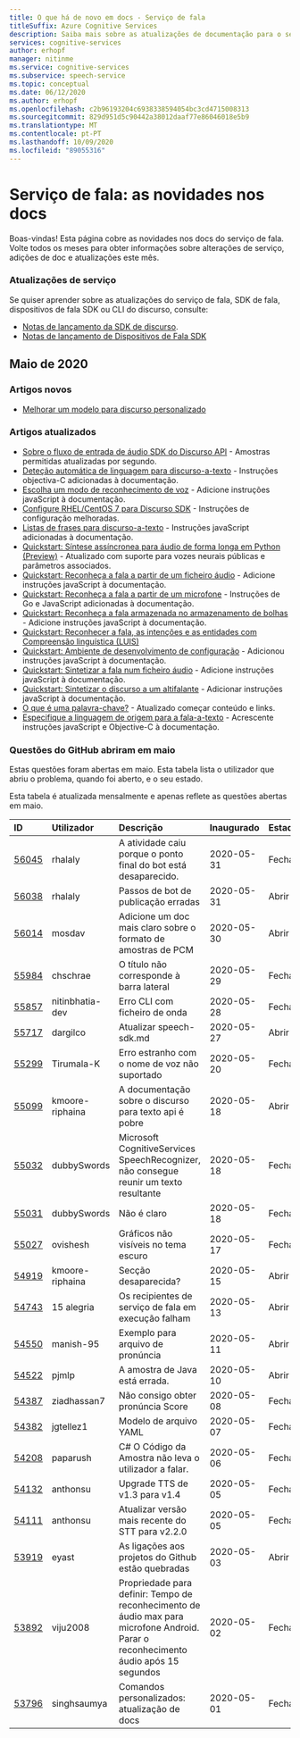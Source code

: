 ```yaml
---
title: O que há de novo em docs - Serviço de fala
titleSuffix: Azure Cognitive Services
description: Saiba mais sobre as atualizações de documentação para o serviço Azure Speech.
services: cognitive-services
author: erhopf
manager: nitinme
ms.service: cognitive-services
ms.subservice: speech-service
ms.topic: conceptual
ms.date: 06/12/2020
ms.author: erhopf
ms.openlocfilehash: c2b96193204c6938338594054bc3cd4715008313
ms.sourcegitcommit: 829d951d5c90442a38012daaf77e86046018e5b9
ms.translationtype: MT
ms.contentlocale: pt-PT
ms.lasthandoff: 10/09/2020
ms.locfileid: "89055316"
---
```

# <a name="speech-service-whats-new-in-docs"></a>Serviço de fala: as novidades nos docs

Boas-vindas! Esta página cobre as novidades nos docs do serviço de fala. Volte todos os meses para obter informações sobre alterações de serviço, adições de doc e atualizações este mês.

### <a name="service-updates"></a>Atualizações de serviço

Se quiser aprender sobre as atualizações do serviço de fala, SDK de fala, dispositivos de fala SDK ou CLI do discurso, consulte:
* [Notas de lançamento da SDK de discurso](releasenotes.md).
* [Notas de lançamento de Dispositivos de Fala SDK](devices-sdk-release-notes.md)

## <a name="may-2020"></a>Maio de 2020

### <a name="new-articles"></a>Artigos novos

* [Melhorar um modelo para discurso personalizado](how-to-custom-speech-improve-accuracy.md)

### <a name="updated-articles"></a>Artigos atualizados

* [Sobre o fluxo de entrada de áudio SDK do Discurso API](how-to-use-audio-input-streams.md) - Amostras permitidas atualizadas por segundo.
* [Deteção automática de linguagem para discurso-a-texto](how-to-automatic-language-detection.md) - Instruções objectiva-C adicionadas à documentação.
* [Escolha um modo de reconhecimento de voz](how-to-choose-recognition-mode.md) - Adicione instruções javaScript à documentação.
* [Configure RHEL/CentOS 7 para Discurso SDK](how-to-configure-rhel-centos-7.md) - Instruções de configuração melhoradas.
* [Listas de frases para discurso-a-texto](how-to-phrase-lists.md) - Instruções javaScript adicionadas à documentação.
* [Quickstart: Síntese assíncronea para áudio de forma longa em Python (Preview)](quickstarts/text-to-speech/async-synthesis-long-form-audio.md) - Atualizado com suporte para vozes neurais públicas e parâmetros associados.
* [Quickstart: Reconheça a fala a partir de um ficheiro áudio](quickstarts/speech-to-text-from-file.md) - Adicione instruções javaScript à documentação.
* [Quickstart: Reconheça a fala a partir de um microfone](quickstarts/speech-to-text-from-microphone.md ) - Instruções de Go e JavaScript adicionadas à documentação.
* [Quickstart: Reconheça a fala armazenada no armazenamento de bolhas](quickstarts/from-blob.md) - Adicione instruções javaScript à documentação.
* [Quickstart: Reconhecer a fala, as intenções e as entidades com Compreensão linguística (LUIS)](quickstarts/intent-recognition.md)
* [Quickstart: Ambiente de desenvolvimento de configuração](quickstarts/setup-platform.md) - Adicionou instruções javaScript à documentação.
* [Quickstart: Sintetizar a fala num ficheiro áudio](quickstarts/text-to-speech-audio-file.md) - Adicione instruções javaScript à documentação.
* [Quickstart: Sintetizar o discurso a um altifalante](quickstarts/text-to-speech.md) - Adicionar instruções javaScript à documentação.
* [O que é uma palavra-chave?](custom-keyword-overview.md) - Atualizado começar conteúdo e links.
* [Especifique a linguagem de origem para a fala-a-texto](how-to-specify-source-language.md) - Acrescente instruções javaScript e Objective-C à documentação.

### <a name="github-issues-opened-in-may"></a>Questões do GitHub abriram em maio

Estas questões foram abertas em maio. Esta tabela lista o utilizador que abriu o problema, quando foi aberto, e o seu estado.  

Esta tabela é atualizada mensalmente e apenas reflete as questões abertas em maio.  

|ID|Utilizador|Descrição|Inaugurado|Estado|Tipo|
| :--- | :--- | :--- | :--- | :--- | :--- |
|[56045](https://github.com/MicrosoftDocs/azure-docs/issues/56045)|rhalaly|A atividade caiu porque o ponto final do bot está desaparecido.|2020-05-31|Fechada|Problema|
|[56038](https://github.com/MicrosoftDocs/azure-docs/issues/56038)|rhalaly|Passos de bot de publicação erradas|2020-05-31|Abrir|Problema|
|[56014](https://github.com/MicrosoftDocs/azure-docs/issues/56014)|mosdav|Adicione um doc mais claro sobre o formato de amostras de PCM|2020-05-30|Abrir|Problema|
|[55984](https://github.com/MicrosoftDocs/azure-docs/issues/55984)|chschrae|O título não corresponde à barra lateral|2020-05-29|Fechada|Problema|
|[55857](https://github.com/MicrosoftDocs/azure-docs/issues/55857)|nitinbhatia-dev|Erro CLI com ficheiro de onda|2020-05-28|Fechada|Problema|
|[55717](https://github.com/MicrosoftDocs/azure-docs/pull/55717)|dargilco|Atualizar speech-sdk.md|2020-05-27|Abrir|Pedido de puxar|
|[55299](https://github.com/MicrosoftDocs/azure-docs/issues/55299)|Tirumala-K|Erro estranho com o nome de voz não suportado|2020-05-20|Fechada|Problema|
|[55099](https://github.com/MicrosoftDocs/azure-docs/issues/55099)|kmoore-riphaina|A documentação sobre o discurso para texto api é pobre|2020-05-18|Abrir|Problema|
|[55032](https://github.com/MicrosoftDocs/azure-docs/issues/55032)|dubbySwords|Microsoft CognitiveServices SpeechRecognizer, não consegue reunir um texto resultante|2020-05-18|Fechada|Problema|
|[55031](https://github.com/MicrosoftDocs/azure-docs/issues/55031)|dubbySwords|Não é claro|2020-05-18|Fechada|Problema|
|[55027](https://github.com/MicrosoftDocs/azure-docs/issues/55027)|ovishesh|Gráficos não visíveis no tema escuro|2020-05-17|Fechada|Problema|
|[54919](https://github.com/MicrosoftDocs/azure-docs/issues/54919)|kmoore-riphaina|Secção desaparecida?|2020-05-15|Abrir|Problema|
|[54743](https://github.com/MicrosoftDocs/azure-docs/issues/54743)|15 alegria|Os recipientes de serviço de fala em execução falham|2020-05-13|Abrir|Problema|
|[54550](https://github.com/MicrosoftDocs/azure-docs/issues/54550)|manish-95|Exemplo para arquivo de pronúncia|2020-05-11|Abrir|Problema|
|[54522](https://github.com/MicrosoftDocs/azure-docs/issues/54522)|pjmlp|A amostra de Java está errada.|2020-05-10|Abrir|Problema|
|[54387](https://github.com/MicrosoftDocs/azure-docs/issues/54387)|ziadhassan7|Não consigo obter pronúncia Score|2020-05-08|Fechada|Problema|
|[54382](https://github.com/MicrosoftDocs/azure-docs/issues/54382)|jgtellez1|Modelo de arquivo YAML|2020-05-07|Fechada|Problema|
|[54208](https://github.com/MicrosoftDocs/azure-docs/issues/54208)|paparush|C# O Código da Amostra não leva o utilizador a falar.|2020-05-06|Fechada|Problema|
|[54132](https://github.com/MicrosoftDocs/azure-docs/pull/54132)|anthonsu|Upgrade TTS de v1.3 para v1.4|2020-05-05|Fechada|Pedido de puxar|
|[54111](https://github.com/MicrosoftDocs/azure-docs/pull/54111)|anthonsu|Atualizar versão mais recente do STT para v2.2.0|2020-05-05|Fechada|Pedido de puxar|
|[53919](https://github.com/MicrosoftDocs/azure-docs/issues/53919)|eyast|As ligações aos projetos do Github estão quebradas|2020-05-03|Abrir|Problema|
|[53892](https://github.com/MicrosoftDocs/azure-docs/issues/53892)|viju2008|Propriedade para definir: Tempo de reconhecimento de áudio max para microfone Android. Parar o reconhecimento áudio após 15 segundos|2020-05-02|Fechada|Problema|
|[53796](https://github.com/MicrosoftDocs/azure-docs/pull/53796)|singhsaumya|Comandos personalizados: atualização de docs|2020-05-01|Fechada|Pedido de puxar|
